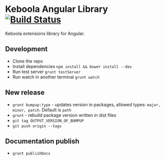 # Keboola Angular Library [![Build Status](https://secure.travis-ci.org/keboola/angular-kb.png)](http://travis-ci.org/keboola/angular-kb)

Keboola extensions library for Angular.


## Development

* Clone the repo
* Install dependencies `npm install && bower install --dev`
* Run test server `grunt testServer`
* Run watch in another terminal `grunt watch`


## New release

* `grunt bumpup:type` - updates version in packages, allowed types: `major, minor, patch`. Default is `path`
* `grunt` - rebuild package version written in dist files
* `git tag OUTPUT_VERSION_OF_BUMPUP`
* `git push origin --tags`


## Documentation publish

* `grunt publishDocs`
